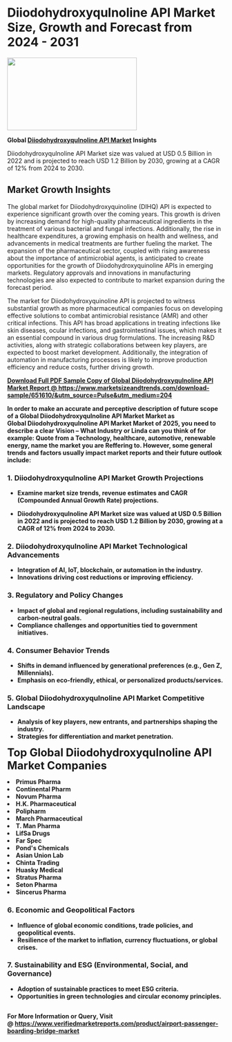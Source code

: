 <H1>Diiodohydroxyqulnoline API Market Size, Growth and Forecast from 2024 - 2031</H1><img class="aligncenter size-medium wp-image-584254" src="https://thirdeyenews.in/wp-content/uploads/2024/09/Global-Market-Research-300x168.jpeg" alt="" width="300" height="168" /><p><strong>Global&nbsp;<a href="https://www.marketsizeandtrends.com/download-sample/651610/&amp;utm_source=Pulse&amp;utm_medium=204">Diiodohydroxyqulnoline API Market</a> Insights</strong></p><p>Diiodohydroxyqulnoline API Market size was valued at USD 0.5 Billion in 2022 and is projected to reach USD 1.2 Billion by 2030, growing at a CAGR of 12% from 2024 to 2030.</p><p><h2>Market Growth Insights</h2> <p>The global market for Diiodohydroxyquinoline (DIHQ) API is expected to experience significant growth over the coming years. This growth is driven by increasing demand for high-quality pharmaceutical ingredients in the treatment of various bacterial and fungal infections. Additionally, the rise in healthcare expenditures, a growing emphasis on health and wellness, and advancements in medical treatments are further fueling the market. The expansion of the pharmaceutical sector, coupled with rising awareness about the importance of antimicrobial agents, is anticipated to create opportunities for the growth of Diiodohydroxyquinoline APIs in emerging markets. Regulatory approvals and innovations in manufacturing technologies are also expected to contribute to market expansion during the forecast period.</p> <p><strong><a href="#"></a></strong></p> <p>The market for Diiodohydroxyquinoline API is projected to witness substantial growth as more pharmaceutical companies focus on developing effective solutions to combat antimicrobial resistance (AMR) and other critical infections. This API has broad applications in treating infections like skin diseases, ocular infections, and gastrointestinal issues, which makes it an essential compound in various drug formulations. The increasing R&D activities, along with strategic collaborations between key players, are expected to boost market development. Additionally, the integration of automation in manufacturing processes is likely to improve production efficiency and reduce costs, further driving growth.</p> <p><strong><a href="#"></p><p><span class=""><strong>Download Full PDF Sample Copy of Global Diiodohydroxyqulnoline API Market Report</strong> @ <a href="https://www.marketsizeandtrends.com/download-sample/651610/&amp;utm_source=Pulse&amp;utm_medium=204" target="_blank">https://www.marketsizeandtrends.com/download-sample/651610/&amp;utm_source=Pulse&amp;utm_medium=204</a></span></p><p>In order to make an accurate and perceptive description of future scope of a Global&nbsp;Diiodohydroxyqulnoline API Market Market as Global&nbsp;Diiodohydroxyqulnoline API Market Market of 2025, you need to describe a clear Vision &ndash; What Industry or Linda can you think of for example: Quote from a Technology, healthcare, automotive, renewable energy, name the market you are Reffering to. However, some general trends and factors usually impact market reports and their future outlook include:</p><h3>1.&nbsp;<strong>Diiodohydroxyqulnoline API Market Growth Projections</strong></h3><ul><li>Examine market size trends, revenue estimates and CAGR (Compounded Annual Growth Rate) projections.</li><li><p>Diiodohydroxyqulnoline API Market size was valued at USD 0.5 Billion in 2022 and is projected to reach USD 1.2 Billion by 2030, growing at a CAGR of 12% from 2024 to 2030.</p></li></ul><h3>2.&nbsp;<strong>Diiodohydroxyqulnoline API Market Technological Advancements</strong></h3><ul><li>Integration of AI, IoT, blockchain, or automation in the industry.</li><li>Innovations driving cost reductions or improving efficiency.</li></ul><h3>3.&nbsp;<strong>Regulatory and Policy Changes</strong></h3><ul><li>Impact of global and regional regulations, including sustainability and carbon-neutral goals.</li><li>Compliance challenges and opportunities tied to government initiatives.</li></ul><h3>4.&nbsp;<strong>Consumer Behavior Trends</strong></h3><ul><li>Shifts in demand influenced by generational preferences (e.g., Gen Z, Millennials).</li><li>Emphasis on eco-friendly, ethical, or personalized products/services.</li></ul><h3>5.&nbsp;<strong>Global Diiodohydroxyqulnoline API Market Competitive Landscape</strong></h3><ul><li>Analysis of key players, new entrants, and partnerships shaping the industry.</li><li>Strategies for differentiation and market penetration.</li></ul><p data-pm-slice="1 1 []"><span style="color: inherit; font-family: inherit; font-size: 25px;">Top Global Diiodohydroxyqulnoline API Market Companies</span></p><div class="" data-test-id=""><p><li>Primus Pharma</li><li> Continental Pharm</li><li> Novum Pharma</li><li> H.K. Pharmaceutical</li><li> Polipharm</li><li> March Pharmaceutical</li><li> T. Man Pharma</li><li> LifSa Drugs</li><li> Far Spec</li><li> Pond's Chemicals</li><li> Asian Union Lab</li><li> Chinta Trading</li><li> Huasky Medical</li><li> Stratus Pharma</li><li> Seton Pharma</li><li> Sincerus Pharma</li></p></div><h3>6.&nbsp;<strong>Economic and Geopolitical Factors</strong></h3><ul><li>Influence of global economic conditions, trade policies, and geopolitical events.</li><li>Resilience of the market to inflation, currency fluctuations, or global crises.</li></ul><h3>7.&nbsp;<strong>Sustainability and ESG (Environmental, Social, and Governance)</strong></h3><ul><li>Adoption of sustainable practices to meet ESG criteria.</li><li>Opportunities in green technologies and circular economy principles.</li></ul><h2><strong style="font-size: 14px;">For More Information or Query, Visit @&nbsp;</strong><a style="background-color: #ffffff; font-size: 14px;" href="https://www.marketsizeandtrends.com/report/diiodohydroxyqulnoline-api-market/" target="_blank">https://www.verifiedmarketreports.com/product/airport-passenger-boarding-bridge-market</a></h2>
